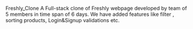 Freshly_Clone
A Full-stack clone of Freshly webpage developed by team of 5 members in time span of 6 days. We have added features like filter , sorting products, Login&Signup validations etc.
